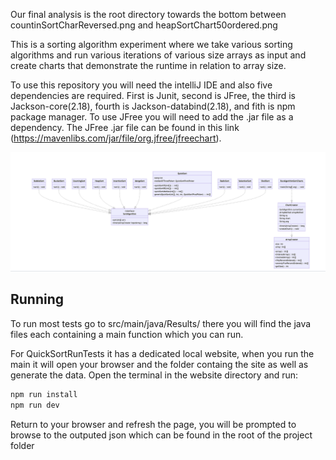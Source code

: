 Our final analysis is the root directory towards the bottom between countinSortCharReversed.png and heapSortChart50ordered.png

This is a sorting algorithm experiment where we take various sorting algorithms
and run various iterations of various size arrays as input and create charts
that demonstrate the runtime in relation to array size.

To use this repository you will need the intelliJ IDE and also five dependencies
are required. First is Junit, second is JFree, the third is Jackson-core(2.18), fourth is Jackson-databind(2.18), and fith is npm package manager. To use JFree you will need
to add the .jar file as a dependency. The JFree .jar file can be found in this
link (https://mavenlibs.com/jar/file/org.jfree/jfreechart).

<img src="ScreenShots/UML.png" alt="UML" width="1000">

## Running

To run most tests go to src/main/java/Results/ there you will find the java files each containing a main function which you can run.

For QuickSortRunTests it has a dedicated local website, when you run the main it will open your browser and the folder containg the site as well as generate the data. Open the terminal in the website directory and run:

```bash
npm run install
npm run dev
```

Return to your browser and refresh the page, you will be prompted to browse to the outputed json which can be found in the root of the project folder
